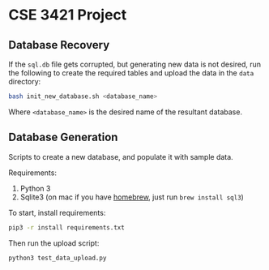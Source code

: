 # CSE 3421 Project

## Database Recovery

If the `sql.db` file gets corrupted, but generating new data is not desired, run the following to create the required tables and upload the data in the `data` directory:

```sh
bash init_new_database.sh <database_name>
```

Where `<database_name>` is the desired name of the resultant database.

## Database Generation

Scripts to create a new database, and populate it with sample data.

Requirements:

1. Python 3
2. Sqlite3 (on mac if you have [homebrew](http://brew.sh), just run `brew install sql3`)

To start, install requirements:

```sh
pip3 -r install requirements.txt
```

Then run the upload script:

```sh
python3 test_data_upload.py
```
